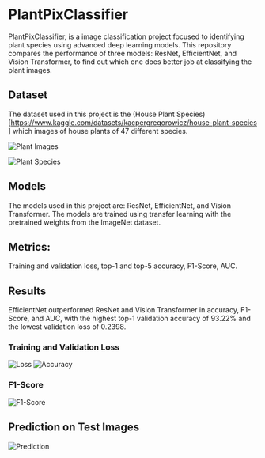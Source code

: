 # PlantPixClassifier

PlantPixClassifier, is a image classification project focused to identifying plant species using advanced deep learning models. This repository compares the performance of three  models: ResNet, EfficientNet, and Vision Transformer, to find out which one does better job at classifying the plant images.


## Dataset

The dataset used in this project is the (House Plant Species)[https://www.kaggle.com/datasets/kacpergregorowicz/house-plant-species ] which images of house plants of 47 different species.


![Plant Images]('images/plant_sample.png')

![Plant Species]('images/class_bar.png')

## Models

The models used in this project are: ResNet, EfficientNet, and Vision Transformer. The models are trained using transfer learning with the pretrained weights from the ImageNet dataset.

## Metrics:

Training and validation loss, top-1 and top-5 accuracy, F1-Score, AUC.

## Results

EfficientNet outperformed ResNet and Vision Transformer in accuracy, F1-Score, and AUC, with the highest top-1 validation accuracy of 93.22% and the lowest validation loss of 0.2398.

### Training and Validation Loss

![Loss]('images/val_top1.png')
![Accuracy]('images/train_top1.png')

### F1-Score

![F1-Score]('images/f1_score.png')

## Prediction on Test Images

![Prediction]('images/predict_test.png')
